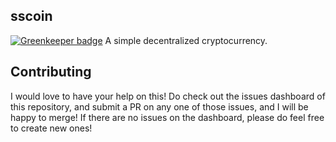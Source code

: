 ## sscoin

[![Greenkeeper badge](https://badges.greenkeeper.io/Saurabh3333/sscoin.svg)](https://greenkeeper.io/)
A simple decentralized cryptocurrency.

## Contributing

I would love to have your help on this! Do check out the issues dashboard of this repository,
and submit a PR on any one of those issues, and I will be happy to merge! If there are no issues
on the dashboard, please do feel free to create new ones!
